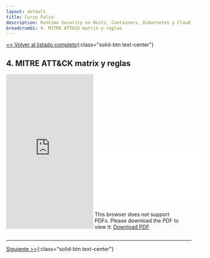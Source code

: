 ```yaml
---
layout: default
title: Curso Falco
description: Runtime Security en Hosts, Containers, Kubernetes y Cloud con Falco
breadcrumb1: 4. MITRE ATT&CK matrix y reglas
---
```

[<< Volver al listado completo](../){:class="solid-btn text-center"}

## 4. MITRE ATT&CK matrix y reglas

<div style="display:inline-block; width:47%;"
     class="embed-responsive embed-responsive-4by3">
    <iframe width="100%" height="420" src="https://www.youtube.com/embed/b-JHs9wxFww" title="YouTube video player" frameborder="0" allow="accelerometer; autoplay; clipboard-write; encrypted-media; gyroscope; picture-in-picture" allowfullscreen></iframe>
</div>
<div style="display:inline-block; width:47%;"
     class="embed-responsive embed-responsive-4by3">
    <object data="./4.pdf" type="application/pdf" width="520px" height="420px" style="">
        <embed src="./4.pdf">
            <p>This browser does not support PDFs. Please download the PDF to view it: <a href="./4.pdf">Download PDF</a>.</p>
        </embed>
    </object>
</div>

---
[Siguiente >>](5.md){:class="solid-btn text-center"}

